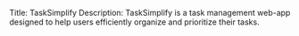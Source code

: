 Title: TaskSimplify
Description: TaskSimplify is a task management web-app designed to help users efficiently organize and prioritize their tasks.